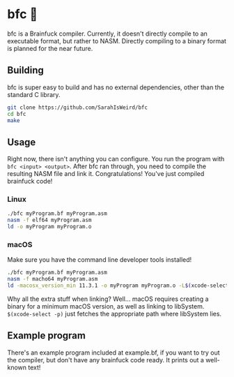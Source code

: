 # bfc 🤯

bfc is a Brainfuck compiler. Currently, it doesn't directly compile to an executable format, but rather to NASM. Directly compiling to a binary format is planned for the near future.

## Building

bfc is super easy to build and has no external dependencies, other than the standard C library.

```bash
git clone https://github.com/SarahIsWeird/bfc
cd bfc
make
```

## Usage

Right now, there isn't anything you can configure. You run the program with `bfc <input> <output>`. After bfc ran through, you need to compile the resulting NASM file and link it. Congratulations! You've just compiled brainfuck code!

### Linux

```bash
./bfc myProgram.bf myProgram.asm
nasm -f elf64 myProgram.asm
ld -o myProgram myProgram.o
```

### macOS

Make sure you have the command line developer tools installed!

```bash
./bfc myProgram.bf myProgram.asm
nasm -f macho64 myProgram.asm
ld -macosx_version_min 11.3.1 -o myProgram myProgram.o -L$(xcode-select -p)/SDKs/MacOSX.sdk/usr/lib -lSystem
```

Why all the extra stuff when linking? Well... macOS requires creating a binary for a minimum macOS version, as well as linking to libSystem. `$(xcode-select -p)` just fetches the appropriate path where libSystem lies.

## Example program

There's an example program included at example.bf, if you want to try out the compiler, but don't have any brainfuck code ready. It prints out a well-known text!
